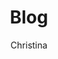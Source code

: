 ---
categories: 
  - blog
  - christina
section: blog
author: Christina
layout: post
title: Blog
published: true
---